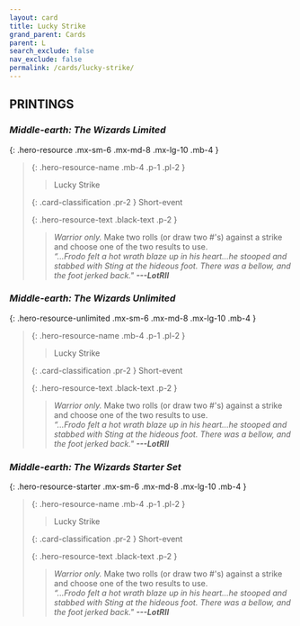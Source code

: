 ```yaml
---
layout: card
title: Lucky Strike
grand_parent: Cards
parent: L
search_exclude: false
nav_exclude: false
permalink: /cards/lucky-strike/
---
```


## PRINTINGS


### _Middle-earth: The Wizards Limited_

{: .hero-resource .mx-sm-6 .mx-md-8 .mx-lg-10 .mb-4 }
> {: .hero-resource-name .mb-4 .p-1 .pl-2 }
> > <div class="card-mp"></div>
> > <div class="card-name">Lucky Strike</div>
>
> {: .card-classification .pr-2 }
> Short-event
>
> {: .hero-resource-text .black-text .p-2 }
> > _Warrior only._ Make two rolls (or draw two #'s) against a strike and choose one of the two results to use. <br>_“...Frodo felt a hot wrath blaze up in his heart...he stooped and stabbed with Sting at the hideous foot. There was a bellow, and the foot jerked back."_ ***---&#65279;LotRII*** 
> 

### _Middle-earth: The Wizards Unlimited_

{: .hero-resource-unlimited .mx-sm-6 .mx-md-8 .mx-lg-10 .mb-4 }
> {: .hero-resource-name .mb-4 .p-1 .pl-2 }
> > <div class="card-mp"></div>
> > <div class="card-name">Lucky Strike</div>
>
> {: .card-classification .pr-2 }
> Short-event
>
> {: .hero-resource-text .black-text .p-2 }
> > _Warrior only._ Make two rolls (or draw two #'s) against a strike and choose one of the two results to use. <br>_“...Frodo felt a hot wrath blaze up in his heart...he stooped and stabbed with Sting at the hideous foot. There was a bellow, and the foot jerked back."_ ***---&#65279;LotRII*** 
> 

### _Middle-earth: The Wizards Starter Set_

{: .hero-resource-starter .mx-sm-6 .mx-md-8 .mx-lg-10 .mb-4 }
> {: .hero-resource-name .mb-4 .p-1 .pl-2 }
> > <div class="card-mp"></div>
> > <div class="card-name">Lucky Strike</div>
>
> {: .card-classification .pr-2 }
> Short-event
>
> {: .hero-resource-text .black-text .p-2 }
> > _Warrior only._ Make two rolls (or draw two #'s) against a strike and choose one of the two results to use. <br>_“...Frodo felt a hot wrath blaze up in his heart...he stooped and stabbed with Sting at the hideous foot. There was a bellow, and the foot jerked back."_ ***---&#65279;LotRII*** 
> 
